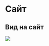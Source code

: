 # Сайт

## Вид на сайт

<img src="https://mini.s-shot.ru/1920x1080/1000/png/?http://beta.kaurcev.tk/ui">
